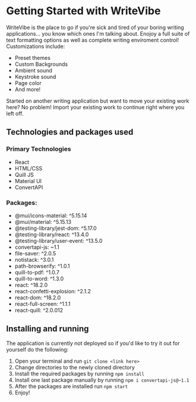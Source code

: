 # Getting Started with WriteVibe

WriteVibe is the place to go if you're sick and tired of your boring writing applications... you know which ones I'm talking about. 
Enojoy a full suite of text formatting options as well as complete writing enviroment control!
Customizations include: 
- Preset themes
- Custom Backgrounds
- Ambient sound
- Keystroke sound
- Page color
- And more!

Started on another writing application but want to move your existing work here? No problem! Import your existing work to continue right where you left off.

## Technologies and packages used
### Primary Technologies
- React
- HTML/CSS
- Quill JS
- Material UI
- ConvertAPI
  
### Packages:
- @mui/icons-material: ^5.15.14
- @mui/material: ^5.15.13
- @testing-library/jest-dom: ^5.17.0
- @testing-library/react: ^13.4.0
- @testing-library/user-event: ^13.5.0
- convertapi-js: ~1.1
- file-saver: ^2.0.5
- notistack: ^3.0.1
- path-browserify: ^1.0.1
- quill-to-pdf: ^1.0.7
- quill-to-word: ^1.3.0
- react: ^18.2.0
- react-confetti-explosion: ^2.1.2
- react-dom: ^18.2.0
- react-full-screen: ^1.1.1
- react-quill: ^2.0.012

## Installing and running 

The application is currently not deployed so if you'd like to try it out for yourself do the following:
1. Open your terminal and run `git clone <link here>`
2. Change directories to the newly cloned directory
3. Install the required packages by running `npm install`
4. Install one last package manually by running `npm i convertapi-js@~1.1`
5. After the packages are installed run `npm start`
6. Enjoy!
